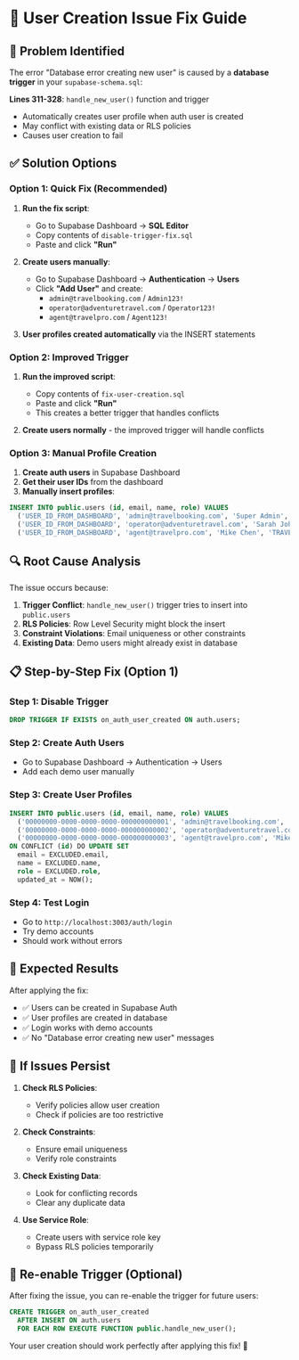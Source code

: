 # 🔧 **User Creation Issue Fix Guide**

## 🚨 **Problem Identified**

The error "Database error creating new user" is caused by a **database trigger** in your `supabase-schema.sql`:

**Lines 311-328**: `handle_new_user()` function and trigger
- Automatically creates user profile when auth user is created
- May conflict with existing data or RLS policies
- Causes user creation to fail

## ✅ **Solution Options**

### **Option 1: Quick Fix (Recommended)**

1. **Run the fix script**:
   - Go to Supabase Dashboard → **SQL Editor**
   - Copy contents of `disable-trigger-fix.sql`
   - Paste and click **"Run"**

2. **Create users manually**:
   - Go to Supabase Dashboard → **Authentication** → **Users**
   - Click **"Add User"** and create:
     - `admin@travelbooking.com` / `Admin123!`
     - `operator@adventuretravel.com` / `Operator123!`
     - `agent@travelpro.com` / `Agent123!`

3. **User profiles created automatically** via the INSERT statements

### **Option 2: Improved Trigger**

1. **Run the improved script**:
   - Copy contents of `fix-user-creation.sql`
   - Paste and click **"Run"**
   - This creates a better trigger that handles conflicts

2. **Create users normally** - the improved trigger will handle conflicts

### **Option 3: Manual Profile Creation**

1. **Create auth users** in Supabase Dashboard
2. **Get their user IDs** from the dashboard
3. **Manually insert profiles**:

```sql
INSERT INTO public.users (id, email, name, role) VALUES
  ('USER_ID_FROM_DASHBOARD', 'admin@travelbooking.com', 'Super Admin', 'SUPER_ADMIN'),
  ('USER_ID_FROM_DASHBOARD', 'operator@adventuretravel.com', 'Sarah Johnson', 'TOUR_OPERATOR'),
  ('USER_ID_FROM_DASHBOARD', 'agent@travelpro.com', 'Mike Chen', 'TRAVEL_AGENT');
```

## 🔍 **Root Cause Analysis**

The issue occurs because:

1. **Trigger Conflict**: `handle_new_user()` trigger tries to insert into `public.users`
2. **RLS Policies**: Row Level Security might block the insert
3. **Constraint Violations**: Email uniqueness or other constraints
4. **Existing Data**: Demo users might already exist in database

## 📋 **Step-by-Step Fix (Option 1)**

### **Step 1: Disable Trigger**
```sql
DROP TRIGGER IF EXISTS on_auth_user_created ON auth.users;
```

### **Step 2: Create Auth Users**
- Go to Supabase Dashboard → Authentication → Users
- Add each demo user manually

### **Step 3: Create User Profiles**
```sql
INSERT INTO public.users (id, email, name, role) VALUES
  ('00000000-0000-0000-0000-000000000001', 'admin@travelbooking.com', 'Super Admin', 'SUPER_ADMIN'),
  ('00000000-0000-0000-0000-000000000002', 'operator@adventuretravel.com', 'Sarah Johnson', 'TOUR_OPERATOR'),
  ('00000000-0000-0000-0000-000000000003', 'agent@travelpro.com', 'Mike Chen', 'TRAVEL_AGENT')
ON CONFLICT (id) DO UPDATE SET
  email = EXCLUDED.email,
  name = EXCLUDED.name,
  role = EXCLUDED.role,
  updated_at = NOW();
```

### **Step 4: Test Login**
- Go to `http://localhost:3003/auth/login`
- Try demo accounts
- Should work without errors

## 🎯 **Expected Results**

After applying the fix:
- ✅ Users can be created in Supabase Auth
- ✅ User profiles are created in database
- ✅ Login works with demo accounts
- ✅ No "Database error creating new user" messages

## 🚨 **If Issues Persist**

1. **Check RLS Policies**:
   - Verify policies allow user creation
   - Check if policies are too restrictive

2. **Check Constraints**:
   - Ensure email uniqueness
   - Verify role constraints

3. **Check Existing Data**:
   - Look for conflicting records
   - Clear any duplicate data

4. **Use Service Role**:
   - Create users with service role key
   - Bypass RLS policies temporarily

## 🔄 **Re-enable Trigger (Optional)**

After fixing the issue, you can re-enable the trigger for future users:

```sql
CREATE TRIGGER on_auth_user_created
  AFTER INSERT ON auth.users
  FOR EACH ROW EXECUTE FUNCTION public.handle_new_user();
```

Your user creation should work perfectly after applying this fix! 🎉
